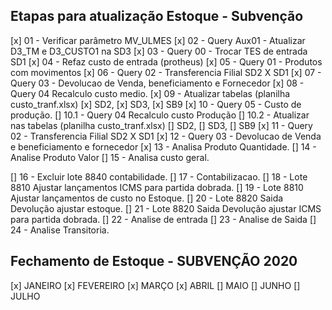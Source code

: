 ## Etapas para atualização Estoque - Subvenção

[x] 01 - Verificar parâmetro MV_ULMES
[x] 02 - Query Aux01 - Atualizar D3_TM e D3_CUSTO1 na SD3
[x] 03 - Query 00 - Trocar TES de entrada SD1
[x] 04 - Refaz custo de entrada (protheus)
[x] 05 - Query 01 - Produtos com movimentos
[x] 06 - Query 02 - Transferencia Filial SD2 X SD1
[x] 07 - Query 03 - Devolucao de Venda, beneficiamento e Fornecedor
[x] 08 - Query 04 Recalculo custo medio.
[x] 09 - Atualizar tabelas (planilha custo_tranf.xlsx)
        [x] SD2, 
        [x] SD3, 
        [x] SB9 
[x] 10 - Query 05 - Custo de produção.
    [] 10.1 - Query 04 Recalculo custo Produção
    [] 10.2 - Atualizar nas tabelas (planilha custo_tranf.xlsx)
        [] SD2, 
        [] SD3, 
        [] SB9
[x] 11 - Query 02 - Transferencia Filial SD2 X SD1
[x] 12 - Query 03 - Devolucao de Venda e beneficiamento e fornecedor
[x] 13 - Analisa Produto Quantidade.
[] 14 - Analise Produto Valor
[] 15 - Analisa custo geral.

[] 16 - Excluir lote 8840 contabilidade.
[] 17 - Contabilizacao.
[] 18 - Lote 8810 Ajustar lançamentos ICMS para partida dobrada.
[] 19 - Lote 8810 Ajustar lançamentos de custo no Estoque.
[] 20 - Lote 8820 Saida Devolução ajustar estoque.
[] 21 - Lote 8820 Saida Devolução ajustar ICMS para partida dobrada.
[] 22 - Analise de entrada
[] 23 - Analise de Saida
[] 24 - Analise Transitoria.


## Fechamento de Estoque - SUBVENÇÃO 2020

[x] JANEIRO
[x] FEVEREIRO
[x] MARÇO
[x] ABRIL
[] MAIO
[] JUNHO
[] JULHO